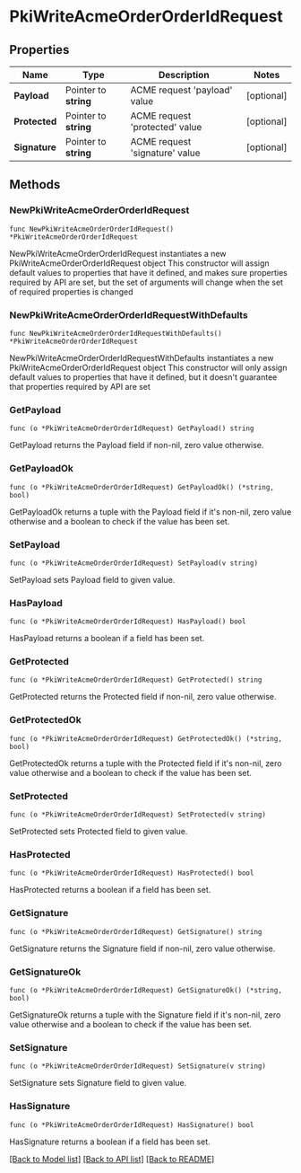 # PkiWriteAcmeOrderOrderIdRequest


## Properties

Name | Type | Description | Notes
------------ | ------------- | ------------- | -------------
**Payload** | Pointer to **string** | ACME request &#x27;payload&#x27; value | [optional] 
**Protected** | Pointer to **string** | ACME request &#x27;protected&#x27; value | [optional] 
**Signature** | Pointer to **string** | ACME request &#x27;signature&#x27; value | [optional] 



## Methods


### NewPkiWriteAcmeOrderOrderIdRequest

`func NewPkiWriteAcmeOrderOrderIdRequest() *PkiWriteAcmeOrderOrderIdRequest`

NewPkiWriteAcmeOrderOrderIdRequest instantiates a new PkiWriteAcmeOrderOrderIdRequest object
This constructor will assign default values to properties that have it defined,
and makes sure properties required by API are set, but the set of arguments
will change when the set of required properties is changed

### NewPkiWriteAcmeOrderOrderIdRequestWithDefaults

`func NewPkiWriteAcmeOrderOrderIdRequestWithDefaults() *PkiWriteAcmeOrderOrderIdRequest`

NewPkiWriteAcmeOrderOrderIdRequestWithDefaults instantiates a new PkiWriteAcmeOrderOrderIdRequest object
This constructor will only assign default values to properties that have it defined,
but it doesn't guarantee that properties required by API are set


### GetPayload

`func (o *PkiWriteAcmeOrderOrderIdRequest) GetPayload() string`

GetPayload returns the Payload field if non-nil, zero value otherwise.

### GetPayloadOk

`func (o *PkiWriteAcmeOrderOrderIdRequest) GetPayloadOk() (*string, bool)`

GetPayloadOk returns a tuple with the Payload field if it's non-nil, zero value otherwise
and a boolean to check if the value has been set.

### SetPayload

`func (o *PkiWriteAcmeOrderOrderIdRequest) SetPayload(v string)`

SetPayload sets Payload field to given value.


### HasPayload

`func (o *PkiWriteAcmeOrderOrderIdRequest) HasPayload() bool`

HasPayload returns a boolean if a field has been set.




### GetProtected

`func (o *PkiWriteAcmeOrderOrderIdRequest) GetProtected() string`

GetProtected returns the Protected field if non-nil, zero value otherwise.

### GetProtectedOk

`func (o *PkiWriteAcmeOrderOrderIdRequest) GetProtectedOk() (*string, bool)`

GetProtectedOk returns a tuple with the Protected field if it's non-nil, zero value otherwise
and a boolean to check if the value has been set.

### SetProtected

`func (o *PkiWriteAcmeOrderOrderIdRequest) SetProtected(v string)`

SetProtected sets Protected field to given value.


### HasProtected

`func (o *PkiWriteAcmeOrderOrderIdRequest) HasProtected() bool`

HasProtected returns a boolean if a field has been set.




### GetSignature

`func (o *PkiWriteAcmeOrderOrderIdRequest) GetSignature() string`

GetSignature returns the Signature field if non-nil, zero value otherwise.

### GetSignatureOk

`func (o *PkiWriteAcmeOrderOrderIdRequest) GetSignatureOk() (*string, bool)`

GetSignatureOk returns a tuple with the Signature field if it's non-nil, zero value otherwise
and a boolean to check if the value has been set.

### SetSignature

`func (o *PkiWriteAcmeOrderOrderIdRequest) SetSignature(v string)`

SetSignature sets Signature field to given value.


### HasSignature

`func (o *PkiWriteAcmeOrderOrderIdRequest) HasSignature() bool`

HasSignature returns a boolean if a field has been set.









[[Back to Model list]](../README.md#documentation-for-models) [[Back to API list]](../README.md#documentation-for-api-endpoints) [[Back to README]](../README.md)


